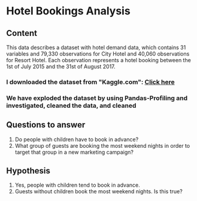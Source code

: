 # Hotel Bookings Analysis

## Content
This data describes a dataset with hotel demand data, which contains 31 variables and 79,330 observations for City Hotel and 40,060 observations for Resort Hotel. Each observation represents a hotel booking between the 1st of July 2015 and the 31st of August 2017.

### I downloaded the dataset from "Kaggle.com": [Click here](https://www.kaggle.com/datasets/mojtaba142/hotel-booking)

### We have exploded the dataset by using Pandas-Profiling and investigated, cleaned the data, and cleaned 

## Questions to answer
1. Do people with children have to book in advance?
2. What group of guests are booking the most weekend nights in order to target that group in a new marketing campaign?

## Hypothesis
1. Yes, people with children tend to book in advance.
2. Guests without children book the most weekend nights. Is this true?





